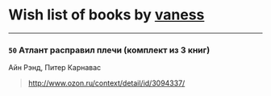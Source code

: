 # Wish list of books by [vaness](http://vk.com/id5475694)
---

### `50` Атлант расправил плечи (комплект из 3 книг)
Айн Рэнд, Питер Карнавас
> http://www.ozon.ru/context/detail/id/3094337/

